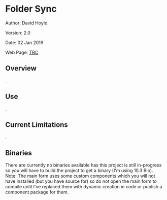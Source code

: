  Folder Sync
=============

Author:   David Hoyle

Version:  2.0

Date:     02 Jan 2019

Web Page: [TBC](http://www.davidghoyle.co.uk/WordPress/)

## Overview

.

## Use

.

## Current Limitations

.

## Binaries

There are currently no binaries available has this project is still in-progress so you will have to build
the project to get a binary (I'm using 10.3 Rio). Note: The main form uses some custom components which
you will not have installed (but you have source for) so do not open the main form to compile until I've
replaced them with dynamic creation in code or publish a component package for them.